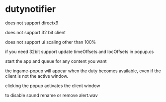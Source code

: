 # dutynotifier

does not support directx9

does not support 32 bit client

does not support ui scaling other than 100%

if you need 32bit support update timeOffsets and locOffsets in popup.cs

start the app and queue for any content you want

the ingame-popup will appear when the duty becomes available, even if the client is not the active window.

clicking the popup activates the client window

to disable sound rename or remove alert.wav
